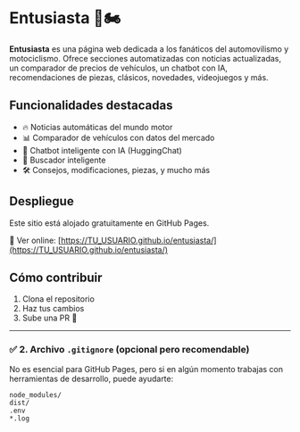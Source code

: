 # Entusiasta 🚗🏍️

**Entusiasta** es una página web dedicada a los fanáticos del automovilismo y motociclismo. Ofrece secciones automatizadas con noticias actualizadas, un comparador de precios de vehículos, un chatbot con IA, recomendaciones de piezas, clásicos, novedades, videojuegos y más.

## Funcionalidades destacadas

- 🔥 Noticias automáticas del mundo motor
- 📊 Comparador de vehículos con datos del mercado
- 🤖 Chatbot inteligente con IA (HuggingChat)
- 🧠 Buscador inteligente
- 🛠️ Consejos, modificaciones, piezas, y mucho más

## Despliegue

Este sitio está alojado gratuitamente en GitHub Pages.

📍 Ver online: [https://TU_USUARIO.github.io/entusiasta/](https://TU_USUARIO.github.io/entusiasta/)

## Cómo contribuir

1. Clona el repositorio
2. Haz tus cambios
3. Sube una PR 🚀

---

### ✅ **2. Archivo `.gitignore` (opcional pero recomendable)**

No es esencial para GitHub Pages, pero si en algún momento trabajas con herramientas de desarrollo, puede ayudarte:

```plaintext
node_modules/
dist/
.env
*.log
